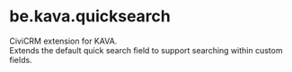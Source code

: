 be.kava.quicksearch
===================

CiviCRM extension for KAVA.  
Extends the default quick search field to support searching within custom fields.